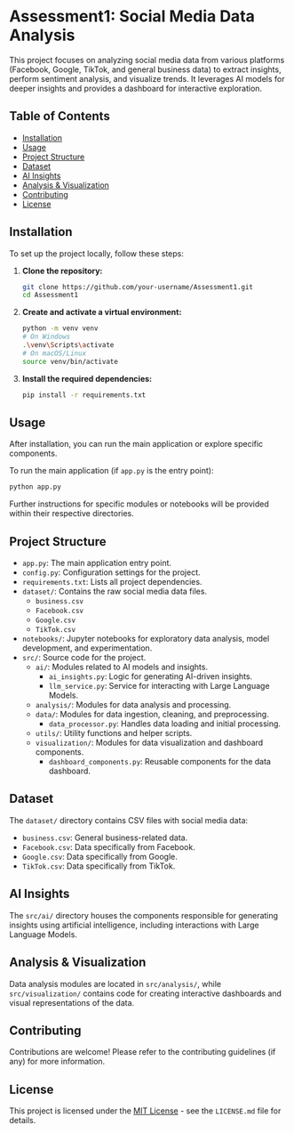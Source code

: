 # Assessment1: Social Media Data Analysis

This project focuses on analyzing social media data from various platforms (Facebook, Google, TikTok, and general business data) to extract insights, perform sentiment analysis, and visualize trends. It leverages AI models for deeper insights and provides a dashboard for interactive exploration.

## Table of Contents

- [Installation](#installation)
- [Usage](#usage)
- [Project Structure](#project-structure)
- [Dataset](#dataset)
- [AI Insights](#ai-insights)
- [Analysis & Visualization](#analysis--visualization)
- [Contributing](#contributing)
- [License](#license)

## Installation

To set up the project locally, follow these steps:

1.  **Clone the repository:**

    ```bash
    git clone https://github.com/your-username/Assessment1.git
    cd Assessment1
    ```

2.  **Create and activate a virtual environment:**

    ```bash
    python -m venv venv
    # On Windows
    .\venv\Scripts\activate
    # On macOS/Linux
    source venv/bin/activate
    ```

3.  **Install the required dependencies:**

    ```bash
    pip install -r requirements.txt
    ```

## Usage

After installation, you can run the main application or explore specific components.

To run the main application (if `app.py` is the entry point):

```bash
python app.py
```

Further instructions for specific modules or notebooks will be provided within their respective directories.

## Project Structure

-   `app.py`: The main application entry point.
-   `config.py`: Configuration settings for the project.
-   `requirements.txt`: Lists all project dependencies.
-   `dataset/`: Contains the raw social media data files.
    -   `business.csv`
    -   `Facebook.csv`
    -   `Google.csv`
    -   `TikTok.csv`
-   `notebooks/`: Jupyter notebooks for exploratory data analysis, model development, and experimentation.
-   `src/`: Source code for the project.
    -   `ai/`: Modules related to AI models and insights.
        -   `ai_insights.py`: Logic for generating AI-driven insights.
        -   `llm_service.py`: Service for interacting with Large Language Models.
    -   `analysis/`: Modules for data analysis and processing.
    -   `data/`: Modules for data ingestion, cleaning, and preprocessing.
        -   `data_processor.py`: Handles data loading and initial processing.
    -   `utils/`: Utility functions and helper scripts.
    -   `visualization/`: Modules for data visualization and dashboard components.
        -   `dashboard_components.py`: Reusable components for the data dashboard.

## Dataset

The `dataset/` directory contains CSV files with social media data:

-   `business.csv`: General business-related data.
-   `Facebook.csv`: Data specifically from Facebook.
-   `Google.csv`: Data specifically from Google.
-   `TikTok.csv`: Data specifically from TikTok.

## AI Insights

The `src/ai/` directory houses the components responsible for generating insights using artificial intelligence, including interactions with Large Language Models.

## Analysis & Visualization

Data analysis modules are located in `src/analysis/`, while `src/visualization/` contains code for creating interactive dashboards and visual representations of the data.

## Contributing

Contributions are welcome! Please refer to the contributing guidelines (if any) for more information.

## License

This project is licensed under the [MIT License](LICENSE.md) - see the `LICENSE.md` file for details.
